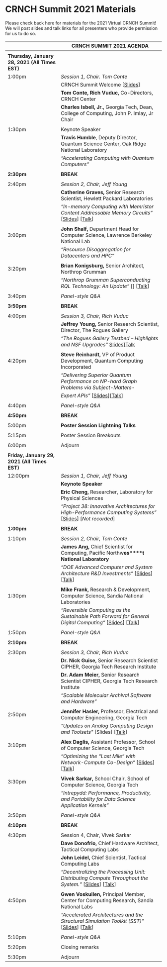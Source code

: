 # CRNCH Summit 2021 Materials

Please check back here for materials for the 2021 Virtual CRNCH Summit! We will post slides and talk links for all presenters who provide permission for us to do so.



|                                                | **CRNCH SUMMIT 2021 AGENDA**                                 |
| ---------------------------------------------- | ------------------------------------------------------------ |
|                                                |                                                              |
| **Thursday, January 28, 2021 (All Times EST)** |                                                              |
| 1:00pm                                         | *Session 1, Chair. Tom Conte*                                |
|                                                | CRNCH Summit Welcome [[Slides](https://github.com/gt-crnch/crnch-summit-2021/blob/main/presenter_slides/Thursday_01_28_21/105--Rogues-Gallery-Update-Jeff-Young-CRNCH-Summit-2021.pdf)] |
|                                                | **Tom Conte, Rich Vuduc,** Co-Directors, CRNCH Center        |
|                                                | **Charles Isbell, Jr.,** Georgia Tech, Dean, College of Computing, John P. Imlay, Jr Chair |
|                                                |                                                              |
| 1:30pm                                         | Keynote Speaker                                              |
|                                                | **Travis Humble**, Deputy Director, Quantum Science Center, Oak Ridge National Laboratory |
|                                                | *“Accelerating Computing with Quantum Computers”*            |
|                                                |                                                              |
| **2:30pm**                                     | **BREAK**                                                    |
|                                                |                                                              |
| 2:40pm                                         | *Session 2, Chair, Jeff Young*                               |
|                                                | **Catherine Graves,** Senior Research Scientist, Hewlett Packard Laboratories |
|                                                | *“In-memory Computing with Memristor Content Addressable Memory Circuits”* [[Slides](https://github.com/gt-crnch/crnch-summit-2021/blob/main/presenter_slides/Thursday_01_28_21/102--Computing-CAMs-Cat-Graves-CRNCH-Summit-2021.pdf)] [[Talk](https://mediaspace.gatech.edu/playlist/dedicated/1_enfnwers/1_iazgwmcl)] |
|                                                |                                                              |
| 3:00pm                                         | **John Shalf,** Department Head for Computer Science, Lawrence Berkeley National Lab |
|                                                | *“Resource Disaggregation for Datacenters and HPC”*          |
|                                                |                                                              |
| 3:20pm                                         | **Brian Konigsburg,** Senior Architect, Northrop Grumman     |
|                                                | *“Northrop Grumman Superconducting RQL Technology: An Update”* [] [[Talk](https://mediaspace.gatech.edu/playlist/dedicated/1_enfnwers/1_pt7jazbp)] |
|                                                |                                                              |
| 3:40pm                                         | *Panel-style Q&A*                                            |
|                                                |                                                              |
| **3:50pm**                                     | **BREAK**                                                    |
|                                                |                                                              |
| 4:00pm                                         | *Session 3, Chair, Rich Vuduc*                               |
|                                                | **Jeffrey Young,** Senior Research Scientist, Director, The Rogues Gallery |
|                                                | *“The Rogues Gallery Testbed – Highlights and NSF Upgrades”* [Slides](https://github.com/gt-crnch/crnch-summit-2021/blob/main/presenter_slides/Thursday_01_28_21/105--Rogues-Gallery-Update-Jeff-Young-CRNCH-Summit-2021.pdf)][Talk](https://mediaspace.gatech.edu/media/Jeff%20Young%20-%20Rogues%20Gallery%20-%20CRNCH%20Summit%202021/1_lqlgr0jj) |
|                                                |                                                              |
| 4:20pm                                         | **Steve Reinhardt,** VP of Product Development, Quantum Computing Incorporated |
|                                                | *“Delivering Superior Quantum Performance on NP-hard Graph Problems via Subject-Matters-* |
|                                                | *Expert APIs”* [[Slides](https://github.com/gt-crnch/crnch-summit-2021/blob/main/presenter_slides/Thursday_01_28_21/106--Superior-Qperf-GAs-Steve-Reinhardt-CRNCH-Summit-2021.pdf)][[Talk](https://mediaspace.gatech.edu/playlist/dedicated/1_enfnwers/1_rjturwjk)] |
|                                                |                                                              |
| 4:40pm                                         | *Panel-style Q&A*                                            |
|                                                |                                                              |
| **4:50pm**                                     | **BREAK**                                                    |
|                                                |                                                              |
| 5:00pm                                         | **Poster Session Lightning Talks**                           |
|                                                |                                                              |
| 5:15pm                                         | Poster Session Breakouts                                     |
|                                                |                                                              |
| 6:00pm                                         | Adjourn                                                      |
|                                                |                                                              |
| **Friday, January 29, 2021 (All Times EST)**   |                                                              |
| 12:00pm                                        | *Session 1, Chair, Jeff Young*                               |
|                                                | **Keynote Speaker**                                          |
|                                                | **Eric Cheng,** Researcher, Laboratory for Physical Sciences |
|                                                | *“Project 38: Innovative Architectures for High-Performance Computing Systems”* [[Slides](https://github.com/gt-crnch/crnch-summit-2021/blob/main/presenter_slides/Friday_01_29_21/201--Project38-Keynote-Eric-Cheng-CRNCH-Summit-2021.pdf)] [*Not recorded*] |
|                                                |                                                              |
| **1:00pm**                                     | **BREAK**                                                    |
|                                                |                                                              |
| 1:10pm                                         | *Session 2, Chair, Tom Conte*                                |
|                                                | **James Ang,** Chief Scientist for Computing, Pacific Northw**es****t National Laboratory** |
|                                                | *“DOE Advanced Computer and System Architecture R&D Investments”* [[Slides](https://github.com/gt-crnch/crnch-summit-2021/blob/main/presenter_slides/Friday_01_29_21/202--DOE-Comp-Arch-Investments-James-Ang-CRNCH-Summit-2021.pdf)] [[Talk](https://mediaspace.gatech.edu/playlist/dedicated/1_enfnwers/1_pau5i1go)] |
|                                                |                                                              |
| 1:30pm                                         | **Mike Frank,** Research & Development, Computer Science, Sandia National Laboratories |
|                                                | *“Reversible Computing as the Sustainable Path Forward for General Digital Computing”* [[Slides](https://github.com/gt-crnch/crnch-summit-2021/blob/main/presenter_slides/Friday_01_29_21/203--Reversible-Computing-Michael-Frank-CRNCH-Summit-2021.pdf)] [[Talk](https://mediaspace.gatech.edu/playlist/dedicated/1_enfnwers/1_04qnhumd)] |
|                                                |                                                              |
| 1:50pm                                         | *Panel-style Q&A*                                            |
|                                                |                                                              |
| **2:10pm**                                     | **BREAK**                                                    |
|                                                |                                                              |
| 2:30pm                                         | *Session 3, Chair, Rich Vuduc*                               |
|                                                | **Dr. Nick Guise,** Senior Research Scientist CIPHER, Georgia Tech Research Institute |
|                                                | **Dr. Adam Meier,** Senior Research Scientist CIPHER, Georgia Tech Research Institute |
|                                                | *“Scalable Molecular Archival Software and Hardware”*        |
|                                                |                                                              |
| 2:50pm                                         | **Jennifer Hasler,** Professor, Electrical and Computer Engineering, Georgia Tech |
|                                                | *"Updates on Analog Computing Design and Toolsets"* [Slides] [[Talk](https://mediaspace.gatech.edu/playlist/dedicated/1_enfnwers/1_iazgwmcl)] |
|                                                |                                                              |
| 3:10pm                                         | **Alex Daglis,** Assistant Professor, School of Computer Science, Georgia Tech |
|                                                | *“Optimizing the “Last Mile” with Network-Compute Co-Design”* [[Slides](https://github.com/gt-crnch/crnch-summit-2021/blob/main/presenter_slides/Friday_01_29_21/206--Optimizing-Last-Mile-Alexandros-Daglis-CRNCH-Summit-2021.pdf)] [[Talk](https://mediaspace.gatech.edu/playlist/dedicated/1_enfnwers/1_ydlg7c6m)] |
|                                                |                                                              |
| 3:30pm                                         | **Vivek Sarkar,** School Chair, School of Computer Science, Georgia Tech |
|                                                | *“Intrepydd: Performance, Productivity, and Portability for Data Science Application Kernels”* |
|                                                |                                                              |
| 3:50pm                                         | *Panel-style Q&A*                                            |
|                                                |                                                              |
| **4:10pm**                                     | **BREAK**                                                    |
|                                                |                                                              |
| 4:30pm                                         | Session 4, Chair, Vivek Sarkar                               |
|                                                | **Dave Donofrio,** Chief Hardware Architect, Tactical Computing Labs |
|                                                | **John Leidel,** Chief Scientist, Tactical Computing Labs    |
|                                                | *“Decentralizing the Processing Unit: Distributing Compute Throughout the System.”* [[Slides](https://github.com/gt-crnch/crnch-summit-2021/blob/main/presenter_slides/Friday_01_29_21/208--Decentralizing-Processing-Unit-David-Donofrio-CRNCH-Summit-2021.pdf)] [[Talk](https://mediaspace.gatech.edu/playlist/dedicated/1_enfnwers/1_hsy2cn1b)] |
|                                                |                                                              |
| 4:50pm                                         | **Gwen Voskuilen,** Principal Member, Center for Computing Research, Sandia National Labs |
|                                                | *“Accelerated Architectures and the Structural Simulation Toolkit (SST)”* [[Slides](https://github.com/gt-crnch/crnch-summit-2021/blob/main/presenter_slides/Friday_01_29_21/209--Accelerated-Arch-SST-Gwen-Voskuilen-CRNCH-Summit-2021.pdf)] [[Talk](https://mediaspace.gatech.edu/playlist/dedicated/1_enfnwers/1_82cypbjw)] |
|                                                |                                                              |
| 5:10pm                                         | *Panel-style Q&A*                                            |
|                                                |                                                              |
| 5:20pm                                         | Closing remarks                                              |
|                                                |                                                              |
| 5:30pm                                         | Adjourn                                                      |

